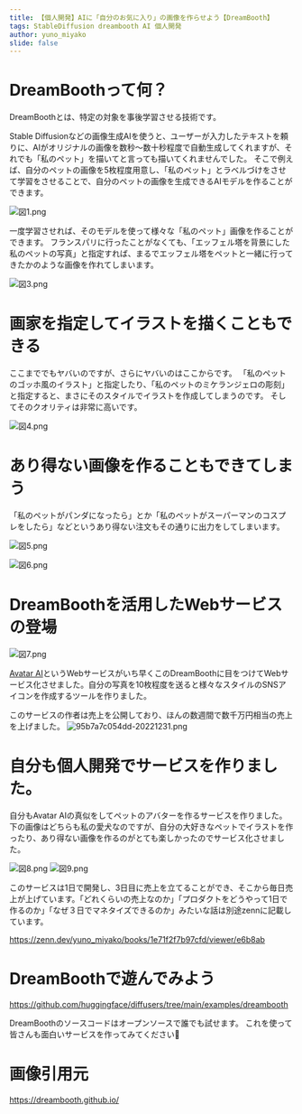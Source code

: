 ```yaml
---
title: 【個人開発】AIに「自分のお気に入り」の画像を作らせよう【DreamBooth】
tags: StableDiffusion dreambooth AI 個人開発
author: yuno_miyako
slide: false
---
```

# DreamBoothって何？
DreamBoothとは、特定の対象を事後学習させる技術です。

Stable Diffusionなどの画像生成AIを使うと、ユーザーが入力したテキストを頼りに、AIがオリジナルの画像を数秒～数十秒程度で自動生成してくれますが、それでも「私のペット」を描いてと言っても描いてくれませんでした。
そこで例えば、自分のペットの画像を5枚程度用意し、「私のペット」とラベルづけをさせて学習をさせることで、自分のペットの画像を生成できるAIモデルを作ることができます。

![図1.png](https://qiita-image-store.s3.ap-northeast-1.amazonaws.com/0/234396/34a883be-3754-351f-6de5-6bf2fe7aebea.png)

一度学習させれば、そのモデルを使って様々な「私のペット」画像を作ることができます。
フランスパリに行ったことがなくても、「エッフェル塔を背景にした私のペットの写真」と指定すれば、まるでエッフェル塔をペットと一緒に行ってきたかのような画像を作れてしまいます。

![図3.png](https://qiita-image-store.s3.ap-northeast-1.amazonaws.com/0/234396/d3e67149-1ed2-52e7-0bcb-9534ac1ed253.png)

# 画家を指定してイラストを描くこともできる
ここまででもヤバいのですが、さらにヤバいのはここからです。
「私のペットのゴッホ風のイラスト」と指定したり、「私のペットのミケランジェロの彫刻」と指定すると、まさにそのスタイルでイラストを作成してしまうのです。
そしてそのクオリティは非常に高いです。

![図4.png](https://qiita-image-store.s3.ap-northeast-1.amazonaws.com/0/234396/c3c9fb70-bed4-7fc3-4062-adb82debefec.png)

# あり得ない画像を作ることもできてしまう
「私のペットがパンダになったら」とか「私のペットがスーパーマンのコスプレをしたら」などというあり得ない注文もその通りに出力をしてしまいます。

![図5.png](https://qiita-image-store.s3.ap-northeast-1.amazonaws.com/0/234396/a08820fa-8279-2eae-6071-4e69898fc4a0.png)

![図6.png](https://qiita-image-store.s3.ap-northeast-1.amazonaws.com/0/234396/3636248c-5fc2-2fda-91fc-0c6b190375ab.png)

# DreamBoothを活用したWebサービスの登場

![図7.png](https://qiita-image-store.s3.ap-northeast-1.amazonaws.com/0/234396/421a9ee9-04fa-809c-b8d3-d9d5b3cf2dd0.png)

[Avatar AI](https://avatarai.me/)というWebサービスがいち早くこのDreamBoothに目をつけてWebサービス化させました。自分の写真を10枚程度を送ると様々なスタイルのSNSアイコンを作成するツールを作りました。

このサービスの作者は売上を公開しており、ほんの数週間で数千万円相当の売上を上げました。
![95b7a7c054dd-20221231.png](https://qiita-image-store.s3.ap-northeast-1.amazonaws.com/0/234396/26bb21f6-716b-7404-19d1-44f9c5f5c4e1.png)


# 自分も個人開発でサービスを作りました。

自分もAvatar AIの真似をしてペットのアバターを作るサービスを作りました。
下の画像はどちらも私の愛犬なのですが、自分の大好きなペットでイラストを作ったり、あり得ない画像を作るのがとても楽しかったのでサービス化させました。

![図8.png](https://qiita-image-store.s3.ap-northeast-1.amazonaws.com/0/234396/c7cc0759-3101-45b7-34fe-13985562d99e.png)
![図9.png](https://qiita-image-store.s3.ap-northeast-1.amazonaws.com/0/234396/0d9b8a60-fa42-e9e6-9323-fbcfab6e44e2.png)

このサービスは1日で開発し、3日目に売上を立てることができ、そこから毎日売上が上げています。「どれくらいの売上なのか」「プロダクトをどうやって1日で作るのか」「なぜ３日でマネタイズできるのか」みたいな話は別途zennに記載しています。

https://zenn.dev/yuno_miyako/books/1e71f2f7b97cfd/viewer/e6b8ab

# DreamBoothで遊んでみよう
https://github.com/huggingface/diffusers/tree/main/examples/dreambooth

DreamBoothのソースコードはオープンソースで誰でも試せます。
これを使って皆さんも面白いサービスを作ってみてください💪


# 画像引用元
https://dreambooth.github.io/

